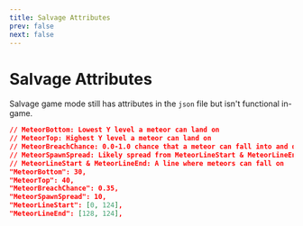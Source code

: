 ```yaml
---
title: Salvage Attributes
prev: false
next: false
---
```


# Salvage Attributes
Salvage game mode still has attributes in the `json` file but isn't functional in-game.

```json
// MeteorBottom: Lowest Y level a meteor can land on
// MeteorTop: Highest Y level a meteor can land on
// MeteorBreachChance: 0.0-1.0 chance that a meteor can fall into and destroy ground. Never goes below MeteorBottom
// MeteorSpawnSpread: Likely spread from MeteorLineStart & MeteorLineEnd
// MeteorLineStart & MeteorLineEnd: A line where meteors can fall on
"MeteorBottom": 30,
"MeteorTop": 40,
"MeteorBreachChance": 0.35,
"MeteorSpawnSpread": 10,
"MeteorLineStart": [0, 124],
"MeteorLineEnd": [128, 124],
```